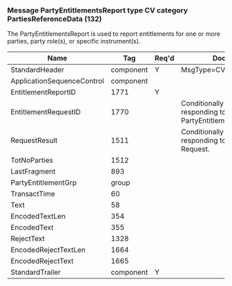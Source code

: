 ### Message PartyEntitlementsReport type CV category PartiesReferenceData (132)

The PartyEntitlementsReport is used to report entitlements for one or more parties, party role(s), or specific instrument(s).

| Name                       | Tag       | Req'd | Documentation                                                              |
|----------------------------|-----------|----------|----------------------------------------------------------------------------|
| StandardHeader             | component |   Y   | MsgType=CV                                                                 |
| ApplicationSequenceControl | component |       |                                                                            |
| EntitlementReportID        | 1771      |   Y   |                                                                            |
| EntitlementRequestID       | 1770      |       | Conditionally required when responding to PartyEntitlementsRequest(35=CU). |
| RequestResult              | 1511      |       | Conditionally required when responding to Party Entitlements Request.      |
| TotNoParties               | 1512      |       |                                                                            |
| LastFragment               | 893       |       |                                                                            |
| PartyEntitlementGrp        | group     |       |                                                                            |
| TransactTime               | 60        |       |                                                                            |
| Text                       | 58        |       |                                                                            |
| EncodedTextLen             | 354       |       |                                                                            |
| EncodedText                | 355       |       |                                                                            |
| RejectText                 | 1328      |       |                                                                            |
| EncodedRejectTextLen       | 1664      |       |                                                                            |
| EncodedRejectText          | 1665      |       |                                                                            |
| StandardTrailer            | component |   Y   |                                                                            |

